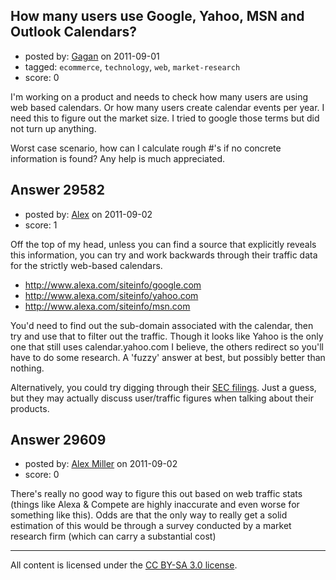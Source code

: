 ## How many users use Google, Yahoo, MSN and Outlook Calendars?

- posted by: [Gagan](https://stackexchange.com/users/-1/12841-gagan) on 2011-09-01
- tagged: `ecommerce`, `technology`, `web`, `market-research`
- score: 0

I'm working on a product and needs to check how many users are using web based calendars. Or how many users create calendar events per year. I need this to figure out the market size. I tried to google those terms but did not turn up anything. 

Worst case scenario, how can I calculate rough #'s if no concrete information is found?
Any help is much appreciated. 


## Answer 29582

- posted by: [Alex](https://stackexchange.com/users/-1/12744-alex) on 2011-09-02
- score: 1

<p>Off the top of my head, unless you can find a source that explicitly reveals this information, you can try and work backwards through their traffic data for the strictly web-based calendars.</p>

<ul>
<li><a href="http://www.alexa.com/siteinfo/google.com" rel="nofollow">http://www.alexa.com/siteinfo/google.com</a></li>
<li><a href="http://www.alexa.com/siteinfo/yahoo.com" rel="nofollow">http://www.alexa.com/siteinfo/yahoo.com</a></li>
<li><a href="http://www.alexa.com/siteinfo/msn.com" rel="nofollow">http://www.alexa.com/siteinfo/msn.com</a></li>
</ul>

<p>You'd need to find out the sub-domain associated with the calendar, then try and use that to filter out the traffic. Though it looks like Yahoo is the only one that still uses calendar.yahoo.com I believe, the others redirect so you'll have to do some research. A 'fuzzy' answer at best, but possibly better than nothing.</p>

<p>Alternatively, you could try digging through their <a href="http://www.sec.gov/edgar.shtml" rel="nofollow">SEC filings</a>. Just a guess, but they may actually discuss user/traffic figures when talking about their products.</p>



## Answer 29609

- posted by: [Alex Miller](https://stackexchange.com/users/-1/8839-alex-miller) on 2011-09-02
- score: 0

There's really no good way to figure this out based on web traffic stats (things like Alexa & Compete are highly inaccurate and even worse for something like this).  Odds are that the only way to really get a solid estimation of this would be through a survey conducted by a market research firm (which can carry a substantial cost)



---

All content is licensed under the [CC BY-SA 3.0 license](https://creativecommons.org/licenses/by-sa/3.0/).
